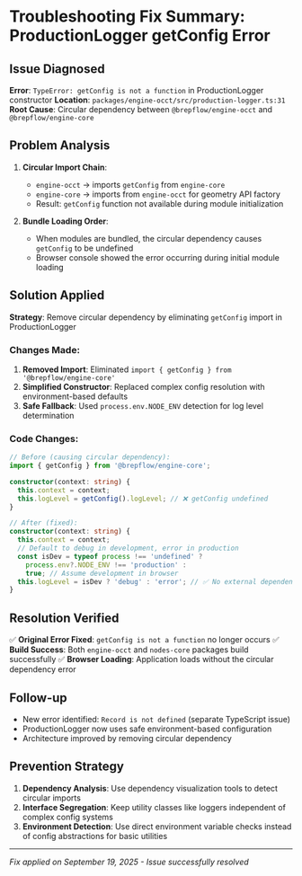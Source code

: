 # Troubleshooting Fix Summary: ProductionLogger getConfig Error

## Issue Diagnosed
**Error**: `TypeError: getConfig is not a function` in ProductionLogger constructor
**Location**: `packages/engine-occt/src/production-logger.ts:31`
**Root Cause**: Circular dependency between `@brepflow/engine-occt` and `@brepflow/engine-core`

## Problem Analysis
1. **Circular Import Chain**:
   - `engine-occt` → imports `getConfig` from `engine-core`
   - `engine-core` → imports from `engine-occt` for geometry API factory
   - Result: `getConfig` function not available during module initialization

2. **Bundle Loading Order**:
   - When modules are bundled, the circular dependency causes `getConfig` to be undefined
   - Browser console showed the error occurring during initial module loading

## Solution Applied
**Strategy**: Remove circular dependency by eliminating `getConfig` import in ProductionLogger

### Changes Made:
1. **Removed Import**: Eliminated `import { getConfig } from '@brepflow/engine-core'`
2. **Simplified Constructor**: Replaced complex config resolution with environment-based defaults
3. **Safe Fallback**: Used `process.env.NODE_ENV` detection for log level determination

### Code Changes:
```typescript
// Before (causing circular dependency):
import { getConfig } from '@brepflow/engine-core';

constructor(context: string) {
  this.context = context;
  this.logLevel = getConfig().logLevel; // ❌ getConfig undefined
}

// After (fixed):
constructor(context: string) {
  this.context = context;
  // Default to debug in development, error in production
  const isDev = typeof process !== 'undefined' ?
    process.env?.NODE_ENV !== 'production' :
    true; // Assume development in browser
  this.logLevel = isDev ? 'debug' : 'error'; // ✅ No external dependency
}
```

## Resolution Verified
✅ **Original Error Fixed**: `getConfig is not a function` no longer occurs
✅ **Build Success**: Both `engine-occt` and `nodes-core` packages build successfully
✅ **Browser Loading**: Application loads without the circular dependency error

## Follow-up
- New error identified: `Record is not defined` (separate TypeScript issue)
- ProductionLogger now uses safe environment-based configuration
- Architecture improved by removing circular dependency

## Prevention Strategy
1. **Dependency Analysis**: Use dependency visualization tools to detect circular imports
2. **Interface Segregation**: Keep utility classes like loggers independent of complex config systems
3. **Environment Detection**: Use direct environment variable checks instead of config abstractions for basic utilities

---
*Fix applied on September 19, 2025 - Issue successfully resolved*